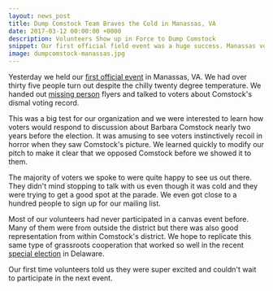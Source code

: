 ```yaml
---
layout: news_post
title: Dump Comstock Team Braves the Cold in Manassas, VA
date: 2017-03-12 00:00:00 +0000
description: Volunteers Show up in Force to Dump Comstock
snippet: Our first official field event was a huge success. Manassas voters can't wait until they get a chance to Dump Comstock.
image: dumpcomstock-manassas.jpg
---
```


Yesterday we held our [first official event](/events/comstock-search-party-manassas/) in Manassas, VA. We had over thirty five people turn out despite the chilly twenty degree temperature. We handed out [missing person](https://drive.google.com/open?id=0B4JdQ1nqo-kkOXZpaDc1b2xvaWs) flyers and talked to voters about Comstock's dismal voting record.

This was a big test for our organization and we were interested to learn how voters would respond to discussion about Barbara Comstock nearly two years before the election. It was amusing to see voters instinctively recoil in horror when they saw Comstock's picture. We learned quickly to modify our pitch to make it clear that we opposed Comstock before we showed it to them.

The majority of voters we spoke to were quite happy to see us out there. They didn't mind stopping to talk with us even though it was cold and they were trying to get a good spot at the parade. We even got close to a hundred people to sign up for our mailing list.

Most of our volunteers had never participated in a canvas event before. Many of them were from outside the district but there was also good representation from within Comstock's district. We hope to replicate this same type of grassroots cooperation that worked so well in the recent [special election](http://www.rollcall.com/news/gonzales/democrats-delaware-special-election) in Delaware.

Our first time volunteers told us they were super excited and couldn't wait to participate in the next event. 
